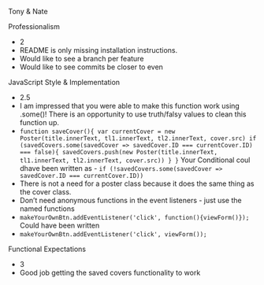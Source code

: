 Tony & Nate 

Professionalism 
* 2
* README is only missing installation instructions.
* Would like to see a branch per feature
* Would like to see commits be closer to even 


JavaScript Style & Implementation

* 2.5
* I am impressed that you were able to make this function work using .some()! There is an opportunity to use truth/falsy values to clean this function up.
* `function saveCover(){
  var currentCover = new Poster(title.innerText, tl1.innerText, tl2.innerText, cover.src)
  if (savedCovers.some(savedCover => savedCover.ID === currentCover.ID) === false){
    savedCovers.push(new Poster(title.innerText, tl1.innerText, tl2.innerText, cover.src))
  }
}`
Your Conditional coul dhave been written as - `if (!savedCovers.some(savedCover => savedCover.ID === currentCover.ID))`
* There is not a need for a poster class because it does the same thing as the cover class.
* Don’t need anonymous functions in the event listeners - just use the named functions
* `makeYourOwnBtn.addEventListener('click', function(){viewForm()});`
Could have been written
* `makeYourOwnBtn.addEventListener('click', viewForm());`





Functional Expectations 
* 3
* Good job getting the saved covers functionality to work
